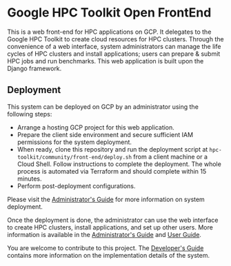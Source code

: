 # Google HPC Toolkit Open FrontEnd

This is a web front-end for HPC applications on GCP. It delegates to the Google
HPC Toolkit to create cloud resources for HPC clusters. Through the convenience
of a web interface, system administrators can manage the life cycles of HPC
clusters and install applications; users can prepare & submit HPC jobs and run
benchmarks. This web application is built upon the Django framework.

## Deployment

This system can be deployed on GCP by an administrator using the following
steps:

* Arrange a hosting GCP project for this web application.
* Prepare the client side environment and secure sufficient IAM permissions for
  the system deployment.
* When ready, clone this repository and run the deployment script at
  `hpc-toolkit/community/front-end/deploy.sh` from a client machine or a Cloud
  Shell. Follow instructions to complete the deployment. The whole process is
  automated via Terraform and should complete within 15 minutes.
* Perform post-deployment configurations.

Please visit the [Administrator's Guide](docs/admin_guide.md) for more
information on system deployment.

Once the deployment is done, the administrator can use the web interface to
create HPC clusters, install applications, and set up other users. More
information is available in the [Administrator's Guide](docs/admin_guide.md)
and [User Guide](docs/user_guide.md).

You are welcome to contribute to this project. The
[Developer's Guide](docs/developer_guide.md) contains more information on the
implementation details of the system.

